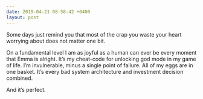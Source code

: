 ```yaml
---
date: 2019-04-21 08:58:42 +0400
layout: post
---
```

Some days just remind you that most of the crap you waste your heart worrying about does not matter one bit.

On a fundamental level I am as joyful as a human can ever be every moment that Emma is alright. It’s my cheat-code for unlocking god mode in my game of life. I’m invulnerable, minus a single point of failure. All of my eggs are in one basket. It’s every bad system architecture and investment decision combined.

And it’s perfect.